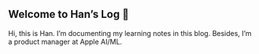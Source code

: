 ## Welcome to Han’s Log 👋 
Hi, this is Han. I’m documenting my learning notes in this blog. Besides, I’m a product manager at Apple AI/ML.